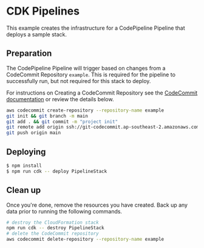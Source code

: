 # CDK Pipelines

This example creates the infrastructure for a CodePipeline Pipeline that deploys a sample stack.

## Preparation

The CodePipeline Pipeline will trigger based on changes from a CodeCommit Repository `example`. This is required for the pipeline to successfully run, but not required for this stack to deploy.

For instructions on Creating a CodeCommit Repository see the [CodeCommit documentation](https://docs.aws.amazon.com/codecommit/latest/userguide/how-to-create-repository.html) or review the details below.

```bash
aws codecommit create-repository --repository-name example
git init && git branch -m main
git add . && git commit -m "project init"
git remote add origin ssh://git-codecommit.ap-southeast-2.amazonaws.com/v1/repos/example
git push origin main
```

## Deploying

```bash
$ npm install
$ npm run cdk -- deploy PipelineStack
```

## Clean up

Once you're done, remove the resources you have created. Back up any data prior to running the following commands.

```bash
# destroy the CloudFormation stack
npm run cdk -- destroy PipelineStack
# delete the CodeCommit repository
aws codecommit delete-repository --repository-name example
```
